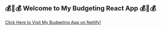## 💰🏦💰 Welcome to My Budgeting React App 💰🏦💰 ##

[Click Here to Visit My Budgeting App on Netlify!](https://amazing-mestorf-23b576.netlify.app/)
